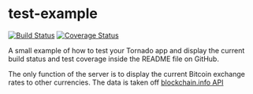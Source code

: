 # test-example

[![Build Status](https://travis-ci.org/grupapierwsza/test-example.svg)](https://travis-ci.org/grupapierwsza/test-example)
[![Coverage Status](https://coveralls.io/repos/github/wmalinowski/test-example/badge.svg)](https://coveralls.io/github/wmalinowski/test-example)

A small example of how to test your Tornado app and display the current build
status and test coverage inside the README file on GitHub.

The only function of the server is to display the current Bitcoin exchange rates to other currencies.
The data is taken off [blockchain.info API](https://blockchain.info/api/exchange_rates_api)
